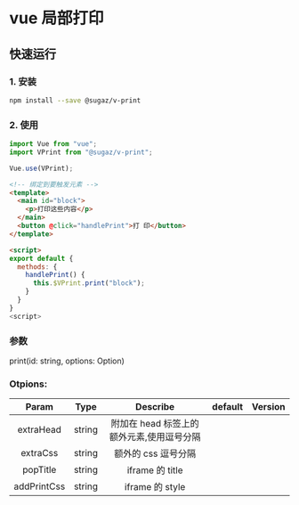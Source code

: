# vue 局部打印

## 快速运行

### 1. 安装

```bash
npm install --save @sugaz/v-print
```

### 2. 使用

```js
import Vue from "vue";
import VPrint from "@sugaz/v-print";

Vue.use(VPrint);
```

```html
<!-- 绑定到要触发元素 -->
<template>
  <main id="block">
    <p>打印这些内容</p>
  </main>
  <button @click="handlePrint">打 印</button>
</template>

<script>
export default {
  methods: {
    handlePrint() {
      this.$VPrint.print("block");
    }
  }
}
<script>
```

### 参数

print(id: string, options: Option)

### Otpions:

|    Param    |  Type  |                 Describe                  | default | Version |
| :---------: | :----: | :---------------------------------------: | :-----: | :-----: |
|  extraHead  | string | 附加在 head 标签上的额外元素,使用逗号分隔 |         |         |
|  extraCss   | string |            额外的 css 逗号分隔            |         |         |
|  popTitle   | string |              iframe 的 title              |         |         |
| addPrintCss | string |              iframe 的 style              |         |
